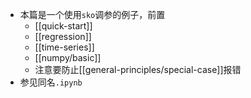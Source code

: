- 本篇是一个使用`sko`调参的例子，前置
  - [[quick-start]]
  - [[regression]]
  - [[time-series]]
  - [[numpy/basic]]
  - 注意要防止[[general-principles/special-case]]报错
- 参见同名`.ipynb`